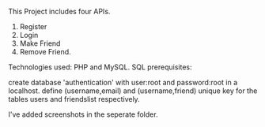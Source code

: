  This Project includes four APIs.
 1. Register
 2. Login
 3.	Make Friend
 4. Remove Friend.
 
 Technologies used: PHP and MySQL.
  SQL prerequisites:
  
  create database 'authentication' with user:root and password:root in a localhost.
  define (username,email) and (username,friend) unique key for the tables users and friendslist respectively.
  
  I've added screenshots in the seperate folder.